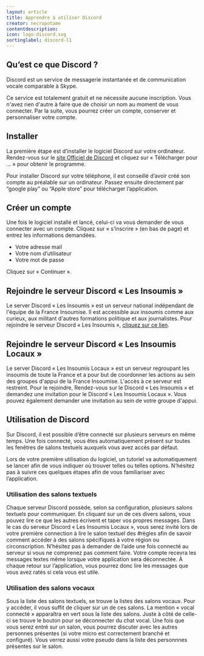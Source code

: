 ```yaml
---
layout: article
title: Apprendre à utiliser Discord
creator: necropotame
contentdescription:
icon: logo-discord.svg
sortinglabel: discord-l1
---
```


## Qu’est ce que Discord ?

Discord est un service de messagerie instantanée et de communication vocale comparable à Skype.

Ce service est totalement gratuit et ne nécessite aucune inscription. Vous n'avez rien d'autre à faire que de choisir un nom au moment de vous connecter. Par la suite, vous pourrez créer un compte, conserver et personnaliser votre compte.


## Installer

La première étape est d’installer le logiciel Discord sur votre ordinateur. Rendez-vous sur le [site Officiel de Discord](https://discordapp.com/) et cliquez sur « Télécharger pour ... » pour obtenir le programme.

Pour installer Discord sur votre téléphone, il est conseillé d’avoir créé son compte au préalable sur un ordinateur. Passez ensuite directement par “google play” ou “Apple store” pour télécharger l’application.

## Créer un compte

Une fois le logiciel installé et lancé, celui-ci va vous demander de vous connecter avec un compte. Cliquez sur « s’inscrire » (en bas de page) et entrez les informations demandées.
* Votre adresse mail
* Votre nom d’utilisateur
* Votre mot de passe

Cliquez sur « Continuer ».

## Rejoindre le serveur Discord « Les Insoumis »

Le server Discord « Les Insoumis » est un serveur national indépendant de l'équipe de la France Insoumise. Il est accessible aux insoumis comme aux curieux, aux militant d'autres formations politique et aux journalistes. Pour rejoindre le serveur Discord « Les Insoumis », [cliquez sur ce lien](https://discord.gg/JQGdHpj).

## Rejoindre le serveur Discord « Les Insoumis Locaux »

Le server Discord « Les Insoumis Locaux » est un serveur regroupant les insoumis de toute la France et a pour but de coordonner les actions au sein des groupes d'appui de la France Insoumise. L'accès à ce serveur est restreint. Pour le rejoindre, Rendez-vous sur le Discord « Les Insoumis » et demandez une invitation pour le Discord « Les Insoumis Locaux ». Vous pouvez également demander une invitation au sein de votre groupe d'appui.

## Utilisation de Discord

Sur Discord, il est possible d’être connecté sur plusieurs serveurs en même temps. Une fois connecté, vous êtes automatiquement présent sur toutes les fenêtres de salons textuels auxquels vous avez accès par défaut.

Lors de votre première utilisation du logiciel, un tutoriel va automatiquement se lancer afin de vous indiquer où trouver telles ou telles options. N’hésitez pas à suivre ces quelques étapes afin de vous familiariser avec l’application.

### Utilisation des salons textuels

Chaque serveur Discord possède, selon sa configuration, plusieurs salons textuels pour communiquer. En cliquant sur un de ces divers salons, vous pouvez lire ce que les autres écrivent et taper vos propres messages.
Dans le cas du serveur Discord « Les Insoumis Locaux », vous serez invité lors de votre première connection à lire le salon textuel des #règles afin de savoir comment accéder à des salons spécifiques à votre région ou circonscription. 
N’hésitez pas à demander de l’aide une fois connecté au serveur si vous ne comprenez pas comment faire. 
Votre compte recevra les messages textes même lorsque votre application sera déconnectée. À chaque retour sur l’application, vous pourrez donc lire les messages que vous avez ratés si cela vous est utile.

### Utilisation des salons vocaux

Sous la liste des salons textuels, se trouve la listes des salons vocaux. Pour y accéder, il vous suffit de cliquer sur un de ces salons. 
La mention « vocal connecté » apparaîtra en vert sous la liste des salons. Juste à côté de celle-ci se trouve le bouton pour se déconnecter du chat vocal.
Une fois que vous serez entré sur un salon, vous pourrez discuter avec les autres personnes présentes (si votre micro est correctement branché et configuré). Vous verrez aussi votre pseudo dans la liste des personnnes présentes sur le salon.




